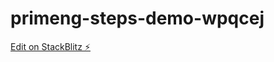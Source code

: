 # primeng-steps-demo-wpqcej

[Edit on StackBlitz ⚡️](https://stackblitz.com/edit/primeng-steps-demo-wpqcej)